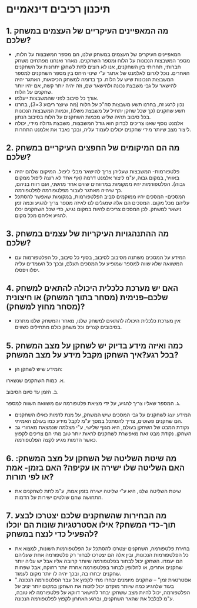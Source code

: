 # תיכנון רכיבים דינאמיים
## 1. מה המאפיינים העיקריים של העצמים במשחק שלכם?
* המאפיינים העיקרים של העצמים במשחק שלנו, הם מספר המשבצות על הלוח, מספר המשבצות הנכונות על הלוח ומספר השחקנים.
מאחר ואנחנו מפתחים משחק חברותי, תחרותי בין השחקנים, אנו לא רוצים לתת לשחקן יתרונות על השחקנים האחרים. נוכל לגרום לאלמנט של אתגר ע"י שינוי היחס בין מספר השחקנים למספר המשבצות  הנכונות שיש על הלוח. כך בדומה למשחק הכיסאות, האתגר יהיה להישאר על גבי משבצת נכונה ולהישאר שם, וזה יהיה יותר קשה, אם יהיו יותר שחקנים על הלוח.
* אורך כל סיבוב לפני שהמשבצות ייעלמו.
* נכון לרגע זה, בחרנו תשע משבצות סה"כ על הלוח (מה שיוצר ריבוע 3×3), בחרנו תשע שחקנים (כך שכל שחקן יתחיל על משבצת משלו), וכמות המשבצות הנכונות בכל סיבוב תהיה שליש מכמות השחקנים על הלוח בסיבוב הנתון.
* 	אלמנט נוסף שאנו צריכים לבדוק הוא גודל המשבצות, משבצת גדולה מידי, יכולה ליצור מצב שיותר מידי שחקנים יכולים לעמוד עליה, ובכך נאבד את אלמנט התחרות.
## 2. מה הם המיקומים של החפצים העיקריים במשחק שלכם?
* פלטפורמות- המשבצות שעליהן צריך להישאר מבלי ליפול. המיקום שלהם יהיה באוויר, במקום גבוה, ע"מ ליצור אלמנט דרמה (אף אחד לא רוצה ליפול ממקום גבוה). הפלטפורמות יהיו ממקומות במרווחים שווים אחד מהשני, ועם רווח בניהם, כך שיהיה מאתגר לעבור מפלטפורמה לפלטפורמה.
* המסכים- המסכים יהיו ממוקמים סביב הפלטפורמות, במקומות שאפשר להסתכל עליהם מכל מקום. המסכים הם אלה שמגלים לנו לאיזה מספר צריך להגיע וכמה זמן נישאר למשחק. לכן המסכים צריכים להיות במקום נגיש, כדי שכל השחקנים יכלו להגיע אליהם מכל מקום.
## 3. מה ההתנהגויות העיקריות של עצמים במשחק שלכם?
* המידע על המסכים משתנה מסיבוב לסיבוב, בסוף כל סיבוב, כל הפלטפורמות עם המשוואה שלא שווה למספר שמופיע על המסכים תעלם, ובכך כל העומדים עליה יפלו ויפסלו.
## 4. האם יש מערכת כלכלית היכולה להתאים למשחק שלכם–פנימית (מסחר בתוך המשחק) או חיצונית (מסחר מחוץ למשחק)?
* אין מערכת כלכלית היכולה להתאים למשחק שלנו, מאחר והמשחק שלנו מתרכז בסיבובים קצרים וכל משחק כולם מתחילים כשווים.
## 5. כמה ואיזה מידע בדיוק יש לשחקן על מצב המשחק בכל רגע?איך השחקן מקבל מידע על מצב המשחק?
* המידע שיש לשחקן הן:

א. כמות השחקנים שנשארו.

ב. הזמן עד סיום הסיבוב.

ג. המספר שאליו צריך להגיע, על ידי  מציאת פלטפורמה עם משוואה השווה למספר.

* המידע יוצג לשחקנים על גבי המסכים שיש המשחק, על מנת לדמות כאילו השחקנים הם שחקנים פשוטים, צריך להסתכל במסך ע"מ לקבל מידע כמו בעולם האמיתי.
* נקודת המבט של השחקן בעולם, היא מגוף שלישי, ע"י מצלמה שנמצאת מאחורי גב השחקן. נקודת מבט זאת מאפשרת לשחקנים לראות יותר טוב מתי הם צריכים לקפוץ כאשר הדמות מגיע לקצה הפלטפורמה.
## 6. מה שיטת השליטה של השחקן על מצב המשחק: האם השליטה שלו ישירה או עקיפה? האם בזמן- אמת או לפי תורות?
* שיטת השליטה שלנו, היא ע"י שליטה ישירה בזמן אמת, ע"מ לתת לשחקנים את התחושה שהם שולטים ישירות על הדמות.
## 7. מה הבחירות שהשחקנים שלכם יצטרכו לבצע תוך-כדי המשחק? אילו אסטרטגיות שונות הם יוכלו להפעיל כדי לנצח במשחק?
* בחירת פלטפורמה, השחקנים יצטרכו להסתכל על הפלטפורמות השונות, למצוא את כל הפלטפורמות הנכונות, ובין אלה הם יצטרכו לבחור רק פלטפורמה אחת שעליהם הם יעמדו. השחקן יכול לבחור בפלטפורמה שיותר קרובה אליו אבל יש עליה יותר שחקנים אחרים, או לחלופין לבחור בפלטפורמה אחרת יותר רחוקה, אבל שפחות שחקנים יבחרו בה, ובכך יהיה לו יותר מקום לעמוד.
* "אסטרטגית זמן" – שחקנים מיומנים יבחרו מתי לקפוץ אל עבר הפלטפורמה הנכונה. בעוד שלהגיע כמה שיותר מוקדם יכול לזכות את השחקן במקום יותר יציב על הפלטפורמה, יכול להיות מצב ששחקן יבחר להישאר דווקא על פלטפורמה לא טובה, ע"מ לבלבל את שהאר השחקנים, וברגע האחרון לקפוץ לפלטפורמה הנכונה.
